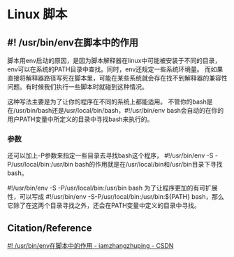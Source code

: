# Linux 脚本



## #! /usr/bin/env在脚本中的作用

脚本用env启动的原因，是因为脚本解释器在linux中可能被安装于不同的目录，env可以在系统的PATH目录中查找。同时，env还规定一些系统环境量。 而如果直接将解释器路径写死在脚本里，可能在某些系统就会存在找不到解释器的兼容性问题。有时候我们执行一些脚本时就碰到这种情况。

这种写法主要是为了让你的程序在不同的系统上都能适用。 不管你的bash是在/usr/bin/bash还是/usr/local/bin/bash，#!/usr/bin/env bash会自动的在你的用户PATH变量中所定义的目录中寻找bash来执行的。 

### 参数

还可以加上-P参数来指定一些目录去寻找bash这个程序， #!/usr/bin/env -S -P/usr/local/bin:/usr/bin bash的作用就是在/usr/local/bin和/usr/bin目录下寻找bash。

\#!/usr/bin/env -S -P/usr/local/bin:/usr/bin bash 
为了让程序更加的有可扩展性，可以写成 
\#!/usr/bin/env -S-P/usr/local/bin:/usr/bin:${PATH} bash，那么它除了在这两个目录寻找之外，还会在PATH变量中定义的目录中寻找。



## Citation/Reference

[#! /usr/bin/env在脚本中的作用 - iamzhangzhuping - CSDN](https://blog.csdn.net/iamzhangzhuping/article/details/50425754)